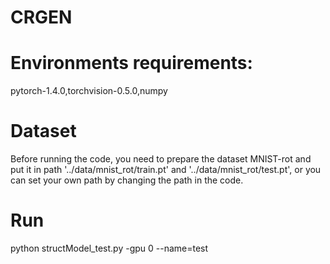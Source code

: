 # CRGEN

# Environments requirements: 
pytorch-1.4.0,torchvision-0.5.0,numpy

# Dataset
Before running the code, you need to prepare the dataset MNIST-rot and put it in path '../data/mnist_rot/train.pt' and '../data/mnist_rot/test.pt', or you can set your own path by changing the path in the code. 

# Run
python structModel_test.py -gpu 0 --name=test
